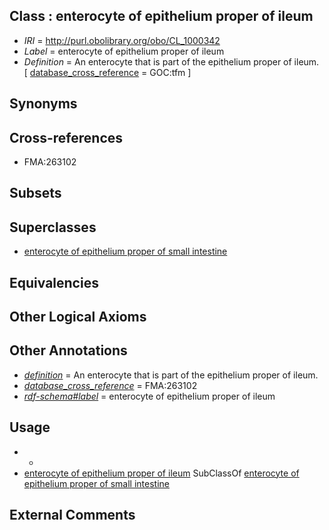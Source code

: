 
## Class : enterocyte of epithelium proper of ileum

 * *IRI* = http://purl.obolibrary.org/obo/CL_1000342
 * *Label* = enterocyte of epithelium proper of ileum
 * *Definition* = An enterocyte that is part of the epithelium proper of ileum. [ [database_cross_reference](../../ef/oboInOwl#hasDbXref.md) = GOC:tfm ]

## Synonyms


## Cross-references

 * FMA:263102

## Subsets


## Superclasses

 * [enterocyte of epithelium proper of small intestine](../../CL/39/CL_1000339.md)

## Equivalencies


## Other Logical Axioms


## Other Annotations

 * *[definition](../../IAO/15/IAO_0000115.md)* = An enterocyte that is part of the epithelium proper of ileum.
 * *[database_cross_reference](../../ef/oboInOwl#hasDbXref.md)* = FMA:263102
 * *[rdf-schema#label](../../el/rdf-schema#label.md)* = enterocyte of epithelium proper of ileum

## Usage

 * -
 * [enterocyte of epithelium proper of ileum](../../CL/42/CL_1000342.md) SubClassOf [enterocyte of epithelium proper of small intestine](../../CL/39/CL_1000339.md)

## External Comments

